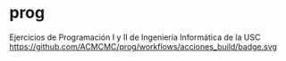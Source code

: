 # prog
Ejercicios de Programación I y II de Ingeniería Informática de la USC
https://github.com/ACMCMC/prog/workflows/acciones_build/badge.svg
